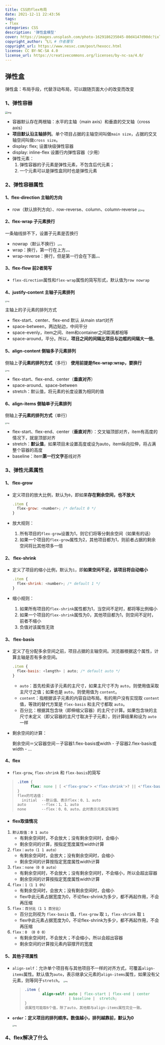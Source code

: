 ```yaml
---
title: CSS的flex布局
date: 2021-12-11 22:43:56
tags:
- flex
categories: CSS
description: '弹性盒模型'
cover: https://images.unsplash.com/photo-1629186235045-80d4147d90dc?ixlib=rb-1.2.1&ixid=MnwxMjA3fDB8MHxwaG90by1wYWdlfHx8fGVufDB8fHx8&auto=format&fit=crop&w=464&q=80
copyright_author: 飞儿 # 作者覆写
copyright_url: https://www.nesxc.com/post/hexocc.html 
license: CC BY-NC-SA 4.0
license_url: https://creativecommons.org/licenses/by-nc-sa/4.0/
---
```


## 弹性盒 ##

弹性盒：布局手段，代替浮动布局，可以跟随页面大小的改变而改变

### 1、弹性容器 ###

<img src="http://www.ruanyifeng.com/blogimg/asset/2015/bg2015071004.png" alt="img" style="zoom:50%;" />

* 容器默认存在两根轴：水平的主轴（main axis）和垂直的交叉轴（cross axis）
* **项目默认沿主轴排列**。单个项目占据的主轴空间叫做`main size`，占据的交叉轴空间叫做`cross size`。
* display: flex; 设置块级弹性容器
* display: inline-flex 设置行内弹性容器（少用）
* 弹性元素：
  1. 弹性容器的子元素是弹性元素，不包含后代元素；
  2. 一个元素可以是弹性盒同时也是弹性元素

### 2、弹性容器属性 ###

#### 1、flex-direction 主轴的方向 ####

* row（默认排列方向）、row-reverse、column、column-reverse
  <img src="http://www.ruanyifeng.com/blogimg/asset/2015/bg2015071005.png" alt="img" style="zoom:50%;" />

#### 2、flex-wrap    子元素换行 ####

一条轴线排不下，设置子元素是否换行

* nowrap（默认不换行）<img src="http://www.ruanyifeng.com/blogimg/asset/2015/bg2015071007.png" alt="img" style="zoom: 33%;" />
* wrap：换行，第一行在上方<img src="http://www.ruanyifeng.com/blogimg/asset/2015/bg2015071008.jpg" alt="img" style="zoom: 33%;" />
* wrap-reverse：换行，但是第一行会在下面<img src="http://www.ruanyifeng.com/blogimg/asset/2015/bg2015071009.jpg" alt="img" style="zoom: 33%;" />

#### 3、flex-flow 前2者简写 ####

* `flex-direction`属性和`flex-wrap`属性的简写形式，默认值为`row nowrap`

#### 4、justify-content 主轴子元素排列 ####

<img src="http://www.ruanyifeng.com/blogimg/asset/2015/bg2015071010.png" alt="img" style="zoom: 33%;" />

主轴上的子元素的排列方式

* flex-start、center、flex-end    默认 从main start对齐
* space-between，两边贴边，中间平分
* space-evenly，item之间、item和container之间距离都相等
* space-around，平分。所以，**项目之间的间隔比项目与边框的间隔大一倍**。

#### 5、align-content  侧轴多子元素排列 ####

侧轴上**子元素的排列方式**（多行） **使用前提是flex-wrap:wrap，要换行**

<img src="http://www.ruanyifeng.com/blogimg/asset/2015/bg2015071012.png" alt="img" style="zoom:33%;" />

* flex-start、flex-end、center（**垂直对齐**）
* space-around、space-between
* stretch：默认值，将元素的长度设置为相同的值

#### 6、align-items 侧轴单子元素排列 ####

侧轴上**子元素的排列方式**（单行）

<img src="http://www.ruanyifeng.com/blogimg/asset/2015/bg2015071011.png" alt="img" style="zoom:33%;" />

* flex-start、flex-end、center（**垂直对齐**）：交叉轴顶部对齐，item有高度的情况下，就是顶部对齐
* stretch：**默认值**，如果项目未设置高度或设为auto，item纵向拉伸，将占满整个容器的高度
* baseline：item**第一行文字**基线对齐

### 3、弹性元素属性 ###

#### 1、 flex-grow   ####

* 定义项目的放大比例，默认为`0`，即如果**存在剩余空间，也不放大**

  ```js
  .item {
    flex-grow: <number>; /* default 0 */
  }
  ```

* 放大规则：

  1. 所有项目的`flex-grow`设置为1，则它们将等分剩余空间（如果有的话）
  2. 如果一个项目的`flex-grow`属性为2，其他项目都为1，则前者占据的剩余空间将比其他项多一倍


#### 2、 flex-shrink ####

* 定义了项目的缩小比例，默认为`1`，即**如果空间不足，该项目将自动缩小**

  ```js
  .item {
    flex-shrink: <number>; /* default 1 */
  }
  ```

* 缩小规则：

  1. 如果所有项目的`flex-shrink`属性都为1，当空间不足时，都将等比例缩小
  2. 如果一个项目的`flex-shrink`属性为0，其他项目都为1，则空间不足时，前者不缩小
  3. 负值对该属性无效


#### 3、 flex-basis ####

* 定义了在分配多余空间之前，项目占据的主轴空间。浏览器根据这个属性，计算主轴是否有多余空间。

  ```js
  .item {
    flex-basis: <length> | auto; /* default auto */
  }
  ```

  * `auto`：首先检索该子元素的主尺寸，如果主尺寸不为 `auto`，则使用值采取主尺寸之值；如果也是 `auto`，则使用值为 `content`。
  * `content`：指根据该子元素的内容自动布局。有的用户没有实现取 `content` 值，等效的替代方案是 `flex-basis` 和主尺寸都取 `auto`。
  * 百分比：根据其包含块（即伸缩父容器）的主尺寸计算。如果包含块的主尺寸未定义（即父容器的主尺寸取决于子元素），则计算结果和设为 `auto` 一样

* 剩余空间的计算：

  剩余空间＝父容器空间－子容器1.flex-basis或width - 子容器2.flex-basis或width - …

#### 4、flex ####

* `flex-grow`, `flex-shrink` 和 `flex-basis`的简写

> ```css
> .item {
> 		flex: none | [ <'flex-grow'> <'flex-shrink'>? || <'flex-basis'> ]
> }
> flex的可选值：
> 	initial  --默认值、表示flex：0、1、auto
> auto		 --flex：1、1、auto
> none 		 --flex：0、0、auto，此时表示元素没有弹性
> ```

* #### flex取值情况 ####

1. `默认取值：0 1 auto`
   * 有剩余空间时，不会放大；没有剩余空间时，会缩小
   * 剩余空间的计算，按指定宽度属性width计算
2. `flex：auto（1 1 auto）`
   * 有剩余空间时，会放大；没有剩余空间时，会缩小
   * 剩余空间的计算按指定宽度属性width计算
3. `flex：none（0 0 auto）`
   * 有剩余空间时，不会放大；没有剩余空间时，不会缩小，所以会超出容器
   * 剩余空间的计算按指定宽度属性width计算
4. `flex：1（1 1 0%）`
   * 有剩余空间时，会放大；没有剩余空间时，会缩小
   * flex中此元素占据宽度为0，不论flex-shrink为多少，都不再起作用，不会再压缩
5. `flex：百分比（1 1 百分比）`
   * 百分比则视为 `flex-basis` 值，`flex-grow` 取 `1`，`flex-shrink` 取 `1`
   * flex中此元素占据宽度为0，不论flex-shrink为多少，都不再起作用，不会再压缩
6. `flex：0 （0 0 0）`
   * 有剩余空间时，不会放大；不会缩小，所以会超出容器
   * 剩余空间的计算按元素内容撑开的宽度

#### 5、其他子项属性 ####

* `align-self`：允许单个项目有与其他项目不一样的对齐方式，可覆盖`align-items`属性。默认值为`auto`，表示继承父元素的`align-items`属性，如果没有父元素，则等同于`stretch`。
  <img src="http://www.ruanyifeng.com/blogimg/asset/2015/bg2015071016.png" alt="img" style="zoom:33%;" />

  > ```css
  > .item {
  > 		align-self: auto | flex-start | flex-end | center 
  >    					| baseline |  stretch;
  > }
  > 该属性可能取6个值，除了auto，其他都与align-items属性完全一致。
  > ```

* **`order`：定义项目的排列顺序。数值越小，排列越靠前，默认为0**

  <img src="http://www.ruanyifeng.com/blogimg/asset/2015/bg2015071013.png" alt="img" style="zoom:33%;" />

### 4、flex解决了什么 ###
